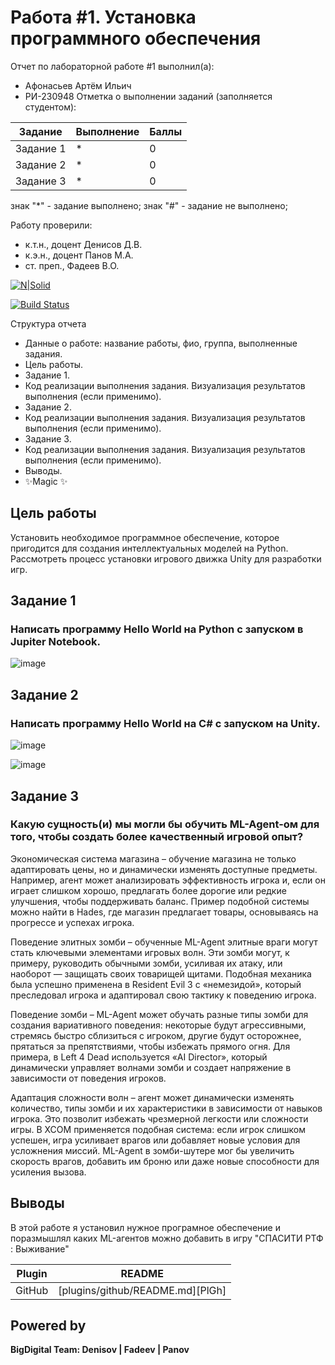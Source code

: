 # Работа #1. Установка программного обеспечения
Отчет по лабораторной работе #1 выполнил(а):
- Афонасьев Артём Ильич
- РИ-230948
Отметка о выполнении заданий (заполняется студентом):

| Задание | Выполнение | Баллы |
| ------ | ------ | ------ |
| Задание 1 | * | 0 |
| Задание 2 | * | 0 |
| Задание 3 | * | 0 |

знак "*" - задание выполнено; знак "#" - задание не выполнено;

Работу проверили:
- к.т.н., доцент Денисов Д.В.
- к.э.н., доцент Панов М.А.
- ст. преп., Фадеев В.О.

[![N|Solid](https://cldup.com/dTxpPi9lDf.thumb.png)](https://nodesource.com/products/nsolid)

[![Build Status](https://travis-ci.org/joemccann/dillinger.svg?branch=master)](https://travis-ci.org/joemccann/dillinger)

Структура отчета

- Данные о работе: название работы, фио, группа, выполненные задания.
- Цель работы.
- Задание 1.
- Код реализации выполнения задания. Визуализация результатов выполнения (если применимо).
- Задание 2.
- Код реализации выполнения задания. Визуализация результатов выполнения (если применимо).
- Задание 3.
- Код реализации выполнения задания. Визуализация результатов выполнения (если применимо).
- Выводы.
- ✨Magic ✨

## Цель работы
Установить необходимое программное обеспечение, которое пригодится для создания интеллектуальных моделей на Python. Рассмотреть процесс установки игрового движка Unity для разработки игр.

## Задание 1
### Написать программу Hello World на Python с запуском в Jupiter Notebook.
![image](https://github.com/user-attachments/assets/9334e42a-76f5-4f04-94b7-1bbf5b2edbb4)



## Задание 2
### Написать программу Hello World на C# с запуском на Unity.
![image](https://github.com/user-attachments/assets/58efe112-489e-43b5-950f-cc0adec80ce3)

![image](https://github.com/user-attachments/assets/eafe56ae-021a-48e8-9e8d-c1db4e193e35)


## Задание 3
### Какую сущность(и) мы могли бы обучить ML-Agent-ом для того, чтобы создать более качественный игровой опыт?
Экономическая система магазина – обучение магазина не только адаптировать цены, но и динамически изменять доступные предметы. Например, агент может анализировать эффективность игрока и, если он играет слишком хорошо, предлагать более дорогие или редкие улучшения, чтобы поддерживать баланс. Пример подобной системы можно найти в Hades, где магазин предлагает товары, основываясь на прогрессе и успехах игрока.

Поведение элитных зомби – обученные ML-Agent элитные враги могут стать ключевыми элементами игровых волн. Эти зомби могут, к примеру, руководить обычными зомби, усиливая их атаку, или наоборот — защищать своих товарищей щитами. Подобная механика была успешно применена в Resident Evil 3 с «немезидой», который преследовал игрока и адаптировал свою тактику к поведению игрока.

Поведение зомби – ML-Agent может обучать разные типы зомби для создания вариативного поведения: некоторые будут агрессивными, стремясь быстро сблизиться с игроком, другие будут осторожнее, прятаться за препятствиями, чтобы избежать прямого огня. Для примера, в Left 4 Dead используется «AI Director», который динамически управляет волнами зомби и создает напряжение в зависимости от поведения игроков.

Адаптация сложности волн – агент может динамически изменять количество, типы зомби и их характеристики в зависимости от навыков игрока. Это позволит избежать чрезмерной легкости или сложности игры. В XCOM применяется подобная система: если игрок слишком успешен, игра усиливает врагов или добавляет новые условия для усложнения миссий. ML-Agent в зомби-шутере мог бы увеличить скорость врагов, добавить им броню или даже новые способности для усиления вызова.

## Выводы

В этой работе я установил нужное програмное обеспечение и поразмышлял каких ML-агентов можно добавить в игру "СПАСИТИ РТФ : Выживание"

| Plugin | README |
| ------ | ------ |
| GitHub | [plugins/github/README.md][PlGh] |

## Powered by

**BigDigital Team: Denisov | Fadeev | Panov**
